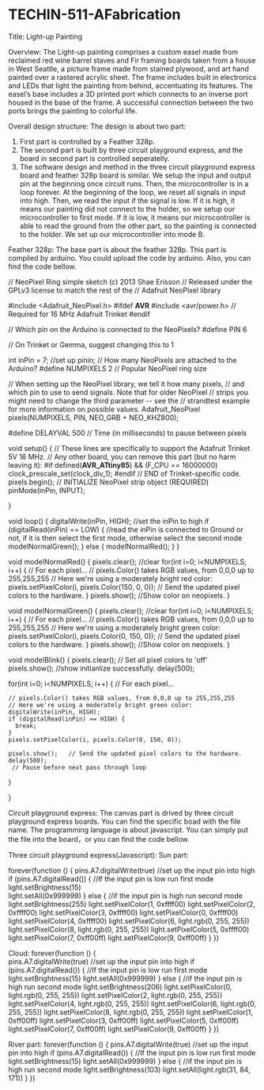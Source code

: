 # TECHIN-511-AFabrication

Title: Light-up Painting

Overview: The Light-up painting comprises a custom easel made from reclaimed red wine barrel staves and Fir framing boards taken from a house in West Seattle, a picture frame made from stained plywood, and art hand painted over a rastered acrylic sheet. The frame includes built in electronics and LEDs that light the painting from behind, accentuating its features. The easel’s base includes a 3D printed port which connects to an inverse port housed in the base of the frame. A successful connection between the two ports brings the painting to colorful life.

Overall design structure:
The design is about two part: 
1. First part is controlled by a Feather 328p. 
2. The second part is built by three circuit playground express, and the board in second part is controlled seperatelly.
3. The software design and method in the three circuit playground express board and feather 328p board is similar. We setup the input and output pin at the beginning once circuit runs. Then, the microcontroller is in a loop forever. At the beginning of the loop, we reset all signals in input into high. Then, we read the input if the signal is low. If it is high, it means our painting did not connect to the holder, so we setup our microcontroller to first mode. If it is low, it means our microcontroller is able to read the ground from the other part, so the painting is connected to the holder. We set up our microcontroller into mode B.


Feather 328p:
The base part is about the feather 328p. This part is compiled by arduino. You could upload the code by arduino. Also, you can find the code bellow.


// NeoPixel Ring simple sketch (c) 2013 Shae Erisson
// Released under the GPLv3 license to match the rest of the
// Adafruit NeoPixel library

#include <Adafruit_NeoPixel.h>
#ifdef __AVR__
 #include <avr/power.h> // Required for 16 MHz Adafruit Trinket
#endif

// Which pin on the Arduino is connected to the NeoPixels?
#define PIN        6

// On Trinket or Gemma, suggest changing this to 1

int inPin = 7;     //set up pinin;
// How many NeoPixels are attached to the Arduino?
#define NUMPIXELS 2 // Popular NeoPixel ring size

// When setting up the NeoPixel library, we tell it how many pixels,
// and which pin to use to send signals. Note that for older NeoPixel
// strips you might need to change the third parameter -- see the
// strandtest example for more information on possible values.
Adafruit_NeoPixel pixels(NUMPIXELS, PIN, NEO_GRB + NEO_KHZ800);

#define DELAYVAL 500 // Time (in milliseconds) to pause between pixels

void setup() {
  // These lines are specifically to support the Adafruit Trinket 5V 16 MHz.
  // Any other board, you can remove this part (but no harm leaving it):
#if defined(__AVR_ATtiny85__) && (F_CPU == 16000000)
  clock_prescale_set(clock_div_1);
#endif
  // END of Trinket-specific code.
  pixels.begin(); // INITIALIZE NeoPixel strip object (REQUIRED)
  pinMode(inPin, INPUT);

}

void loop() {
  digitalWrite(inPin, HIGH);                  //set the inPin to high
  if (digitalRead(inPin) == LOW) {            //read the inPin is connected to Ground or not, if it is then select the first mode, otherwise select the second mode
    modelNormalGreen();
    }
  else {
    modelNormalRed();
    }
}

void modelNormalRed() {
  pixels.clear();       //clear
  for(int i=0; i<NUMPIXELS; i++) { // For each pixel...
    // pixels.Color() takes RGB values, from 0,0,0 up to 255,255,255
    // Here we're using a moderately bright red color:
    pixels.setPixelColor(i, pixels.Color(150, 0, 0));
  // Send the updated pixel colors to the hardware.
  }
  pixels.show();  //Show color on neopixels.
}

void modelNormalGreen() {
  pixels.clear();       //clear
  for(int i=0; i<NUMPIXELS; i++) { // For each pixel...
    // pixels.Color() takes RGB values, from 0,0,0 up to 255,255,255
    // Here we're using a moderately bright green color:
    pixels.setPixelColor(i, pixels.Color(0, 150, 0));
  // Send the updated pixel colors to the hardware.
  }
  pixels.show(); //Show color on neopixels.
}

void modelBlink() {
  pixels.clear(); // Set all pixel colors to 'off'  
  pixels.show();  //show initianlize successfully. 
  delay(500);    
  
  
  for(int i=0; i<NUMPIXELS; i++) { // For each pixel...

    // pixels.Color() takes RGB values, from 0,0,0 up to 255,255,255
    // Here we're using a moderately bright green color:
    digitalWrite(inPin, HIGH);
    if (digitalRead(inPin) == HIGH) {
      break;
    }
    pixels.setPixelColor(i, pixels.Color(0, 150, 0));
    
    pixels.show();   // Send the updated pixel colors to the hardware.
    delay(500);
     // Pause before next pass through loop
  }
  
}


Circuit playground express:
The canvas part is drived by three circuit playground express boards. You can find the specific boad with the file name. The programming language is about javascript. You can simply put the file into the board，or you can find the code bellow.


Three circuit playground express(Javascript):
Sun part:

forever(function () {
    pins.A7.digitalWrite(true)                            //set up the input pin into high
    if (pins.A7.digitalRead()) {                          //If the input pin is low run first mode
        light.setBrightness(15)                          
        light.setAll(0x999999)
    } else {                                                       //if the input pin is high run second mode
        light.setBrightness(255)
        light.setPixelColor(1, 0xffff00)
        light.setPixelColor(2, 0xffff00)
        light.setPixelColor(3, 0xffff00)
        light.setPixelColor(0, 0xffff00)
        light.setPixelColor(4, 0xffff00)
        light.setPixelColor(6, light.rgb(0, 255, 255))
        light.setPixelColor(8, light.rgb(0, 255, 255))
        light.setPixelColor(5, 0xffff00)
        light.setPixelColor(7, 0xff00ff)
        light.setPixelColor(9, 0xff00ff)
    }
})


Cloud:
forever(function () {                                        
    pins.A7.digitalWrite(true)                          //set up the input pin into high
    if (pins.A7.digitalRead()) {                         //If the input pin is low run first mode  
        light.setBrightness(15)
        light.setAll(0x999999)
    } else {                                                       //if the input pin is high run second mode
        light.setBrightness(206)
        light.setPixelColor(0, light.rgb(0, 255, 255))
        light.setPixelColor(2, light.rgb(0, 255, 255))
        light.setPixelColor(4, light.rgb(0, 255, 255))
        light.setPixelColor(6, light.rgb(0, 255, 255))
        light.setPixelColor(8, light.rgb(0, 255, 255))
        light.setPixelColor(1, 0xff00ff)
        light.setPixelColor(3, 0xff00ff)
        light.setPixelColor(5, 0xff00ff)
        light.setPixelColor(7, 0xff00ff)
        light.setPixelColor(9, 0xff00ff)
    }
})

River part:
forever(function () {
    pins.A7.digitalWrite(true)              //set up the input pin into high
    if (pins.A7.digitalRead()) {           //If the input pin is low run first mode  
        light.setBrightness(15)
        light.setAll(0x999999)
    } else {                                        //if the input pin is high run second mode
        light.setBrightness(103)
        light.setAll(light.rgb(31, 84, 171))
    }
})


